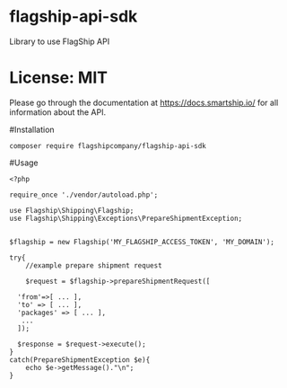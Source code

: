 # flagship-api-sdk

Library to use FlagShip API

# License: MIT
Please go through the documentation at https://docs.smartship.io/ for all information about the API.

#Installation

```
composer require flagshipcompany/flagship-api-sdk
```

#Usage
```
<?php

require_once './vendor/autoload.php';

use Flagship\Shipping\Flagship;
use Flagship\Shipping\Exceptions\PrepareShipmentException;


$flagship = new Flagship('MY_FLAGSHIP_ACCESS_TOKEN', 'MY_DOMAIN');

try{
    //example prepare shipment request
    
    $request = $flagship->prepareShipmentRequest([
  
  'from'=>[ ... ],
  'to' => [ ... ],
  'packages' => [ ... ],
   ...  
  ]);
  
  $response = $request->execute();
}
catch(PrepareShipmentException $e){
    echo $e->getMessage()."\n";
}
```
